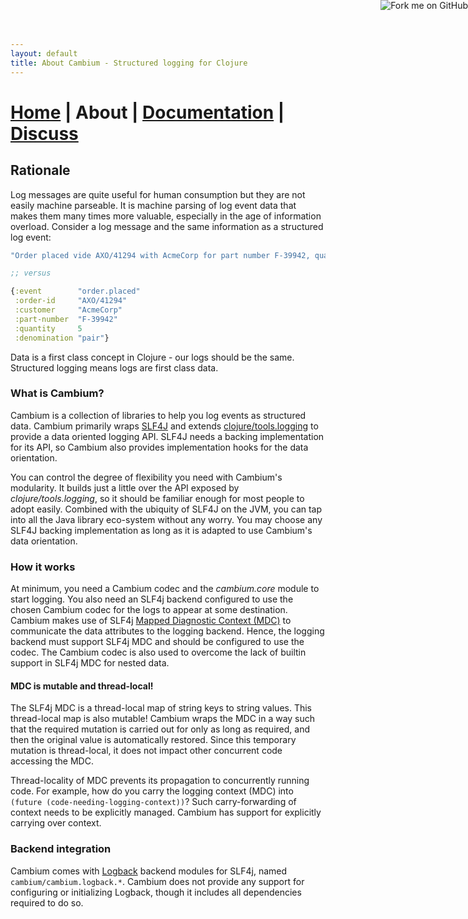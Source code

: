 ```yaml
---
layout: default
title: About Cambium - Structured logging for Clojure
---
```

# [Home](/) | About | [Documentation](/documentation.html) | [Discuss](/discuss.html)

## Rationale

Log messages are quite useful for human consumption but they are not easily machine parseable. It is machine parsing
of log event data that makes them many times more valuable, especially in the age of information overload. Consider a
log message and the same information as a structured log event:

```clojure
"Order placed vide AXO/41294 with AcmeCorp for part number F-39942, quantity 5 pairs"

;; versus

{:event        "order.placed"
 :order-id     "AXO/41294"
 :customer     "AcmeCorp"
 :part-number  "F-39942"
 :quantity     5
 :denomination "pair"}
```

Data is a first class concept in Clojure - our logs should be the same. Structured logging means logs are first class
data.


### What is Cambium?

Cambium is a collection of libraries to help you log events as structured data. Cambium primarily wraps
[SLF4J](https://www.slf4j.org/) and extends [clojure/tools.logging](https://github.com/clojure/tools.logging)
to provide a data oriented logging API. SLF4J needs a backing implementation for its API, so Cambium also provides
implementation hooks for the data orientation.

You can control the degree of flexibility you need with Cambium's modularity. It builds just a little over the API
exposed by _clojure/tools.logging_, so it should be familiar enough for most people to adopt easily. Combined with
the ubiquity of SLF4J on the JVM, you can tap into all the Java library eco-system without any worry. You may choose
any SLF4J backing implementation as long as it is adapted to use Cambium's data orientation.


### How it works

At minimum, you need a Cambium codec and the _cambium.core_ module to start logging. You also need an SLF4j backend
configured to use the chosen Cambium codec for the logs to appear at some destination. Cambium makes use of SLF4j
[Mapped Diagnostic Context (MDC)](https://www.slf4j.org/api/org/slf4j/MDC.html) to communicate the data attributes to
the logging backend. Hence, the logging backend must support SLF4j MDC and should be configured to use the codec.
The Cambium codec is also used to overcome the lack of builtin support in SLF4j MDC for nested data.

#### MDC is mutable and thread-local!

The SLF4j MDC is a thread-local map of string keys to string values. This thread-local map is also mutable! Cambium
wraps the MDC in a way such that the required mutation is carried out for only as long as required, and then the
original value is automatically restored. Since this temporary mutation is thread-local, it does not impact other
concurrent code accessing the MDC.

Thread-locality of MDC prevents its propagation to concurrently running code. For example, how do you carry the
logging context (MDC) into `(future (code-needing-logging-context))`? Such carry-forwarding of context needs to be
explicitly managed. Cambium has support for explicitly carrying over context.


### Backend integration

Cambium comes with [Logback](https://logback.qos.ch/) backend modules for SLF4j, named `cambium/cambium.logback.*`.
Cambium does not provide any support for configuring or initializing Logback, though it includes all dependencies
required to do so.


<a href='https://github.com/cambium-clojure'><img style='position: absolute; top: 0; right: 0; border: 0;' src='https://camo.githubusercontent.com/652c5b9acfaddf3a9c326fa6bde407b87f7be0f4/68747470733a2f2f73332e616d617a6f6e6177732e636f6d2f6769746875622f726962626f6e732f666f726b6d655f72696768745f6f72616e67655f6666373630302e706e67' alt='Fork me on GitHub' data-canonical-src='https://s3.amazonaws.com/github/ribbons/forkme_right_orange_ff7600.png'></a>
